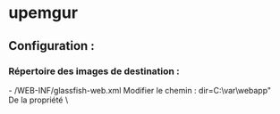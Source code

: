 # upemgur
<h2>Configuration :</h2>
<h3>Répertoire des images de destination :</h3> 
  - /WEB-INF/glassfish-web.xml
    Modifier le chemin : dir=C:\var\webapp"<br/>
    De la propriété \<property name="alternatedocroot_1" value="from=/images/* dir=C:\var\webapp" />
  
